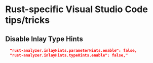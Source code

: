 # Rust-specific Visual Studio Code tips/tricks

## Disable Inlay Type Hints

```json
  "rust-analyzer.inlayHints.parameterHints.enable": false,
  "rust-analyzer.inlayHints.typeHints.enable": false,"
```
